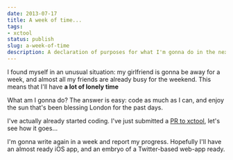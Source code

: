 ```yaml
---
date: 2013-07-17
title: A week of time...
tags:
- xctool
status: publish
slug: a-week-of-time
description: A declaration of purposes for what I'm gonna do in the next week.
---
```


I found myself in an unusual situation: my girlfriend is gonna be away for a week, and almost all my friends are already busy for the weekend. This means that I'll have **a lot of lonely time**

What am I gonna do? The answer is easy: code as much as I can, and enjoy the sun that's been blessing London for the past days.

I've actually already started coding. I've just submitted a <a href="https://github.com/facebook/xctool/pull/106">PR to xctool</a>, let's see how it goes...

I'm gonna write again in a week and report my progress. Hopefully I'll have an almost ready iOS app, and an embryo of a Twitter-based web-app ready.
